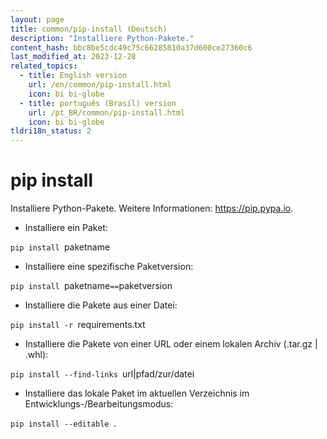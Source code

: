 ```yaml
---
layout: page
title: common/pip-install (Deutsch)
description: "Installiere Python-Pakete."
content_hash: bbc8be5cdc49c75c66285810a37d600ce27360c6
last_modified_at: 2023-12-28
related_topics:
  - title: English version
    url: /en/common/pip-install.html
    icon: bi bi-globe
  - title: português (Brasil) version
    url: /pt_BR/common/pip-install.html
    icon: bi bi-globe
tldri18n_status: 2
---
```

# pip install

Installiere Python-Pakete.
Weitere Informationen: <https://pip.pypa.io>.

- Installiere ein Paket:

`pip install `<span class="tldr-var badge badge-pill bg-dark-lm bg-white-dm text-white-lm text-dark-dm font-weight-bold">paketname</span>

- Installiere eine spezifische Paketversion:

`pip install `<span class="tldr-var badge badge-pill bg-dark-lm bg-white-dm text-white-lm text-dark-dm font-weight-bold">paketname</span>`==`<span class="tldr-var badge badge-pill bg-dark-lm bg-white-dm text-white-lm text-dark-dm font-weight-bold">paketversion</span>

- Installiere die Pakete aus einer Datei:

`pip install -r `<span class="tldr-var badge badge-pill bg-dark-lm bg-white-dm text-white-lm text-dark-dm font-weight-bold">requirements.txt</span>

- Installiere die Pakete von einer URL oder einem lokalen Archiv (.tar.gz | .whl):

`pip install --find-links `<span class="tldr-var badge badge-pill bg-dark-lm bg-white-dm text-white-lm text-dark-dm font-weight-bold">url|pfad/zur/datei</span>

- Installiere das lokale Paket im aktuellen Verzeichnis im Entwicklungs-/Bearbeitungsmodus:

`pip install --editable `<span class="tldr-var badge badge-pill bg-dark-lm bg-white-dm text-white-lm text-dark-dm font-weight-bold">.</span>
